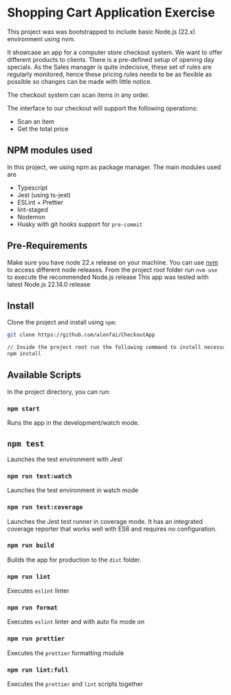 # Shopping Cart Application Exercise

This project was was bootstrapped to include basic Node.js (22.x) environment using nvm.

It showcase an app for a computer store checkout system. We want to offer different products to clients. There is a pre-defined setup of opening day specials. As the Sales manager is quite indecisive, these set of rules are regularly monitored, hence these pricing rules needs to be as flexible as possible so changes can be made with little notice.

The checkout system can scan items in any order.

The interface to our checkout will support the following operations:

- Scan an item
- Get the total price

## NPM modules used

In this project, we using npm as package manager. The main modules used are

- Typescript
- Jest (using ts-jest)
- ESLint + Prettier
- lint-staged
- Nodemon
- Husky with git hooks support for `pre-commit`

## Pre-Requirements

Make sure you have node 22.x release on your machine. You can use [nvm](https://github.com/nvm-sh/nvm) to access different node releases. From the project root folder run `nvm use` to execute the recommended Node.js release
This app was tested with latest Node.js 22.14.0 release

## Install

Clone the project and install using `npm`:

```bash
git clone https://github.com/alonfai/CheckoutApp

// Inside the project root run the following command to install necessary dependencies
npm install
```

## Available Scripts

In the project directory, you can run:

### `npm start`

Runs the app in the development/watch mode.

## `npm test`

Launches the test environment with Jest

### `npm run test:watch`

Launches the test environment in watch mode

### `npm run test:coverage`

Launches the Jest test runner in coverage mode. It has an integrated coverage reporter that works well with ES6 and requires no configuration.

### `npm run build`

Builds the app for production to the `dist` folder.

### `npm run lint`

Executes `eslint` linter

### `npm run format`

Executes `eslint` linter and with auto fix mode on

### `npm run prettier`

Executes the `prettier` formatting module

### `npm run lint:full`

Executes the `prettier` and `lint` scripts together
